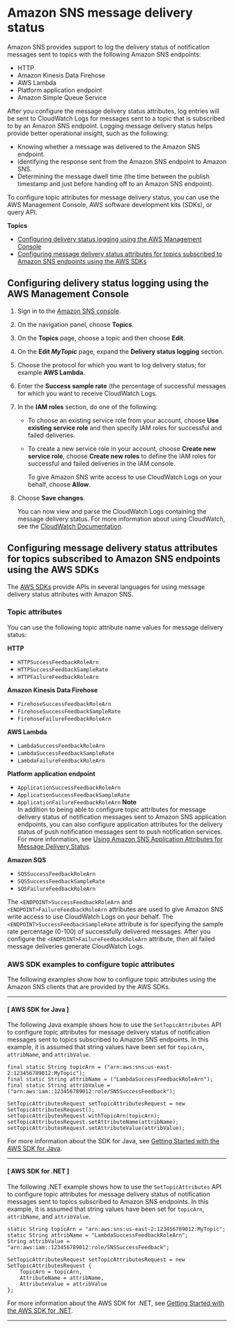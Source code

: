 # Amazon SNS message delivery status<a name="sns-topic-attributes"></a>

Amazon SNS provides support to log the delivery status of notification messages sent to topics with the following Amazon SNS endpoints: 
+ HTTP
+ Amazon Kinesis Data Firehose
+ AWS Lambda
+ Platform application endpoint
+ Amazon Simple Queue Service

 After you configure the message delivery status attributes, log entries will be sent to CloudWatch Logs for messages sent to a topic that is subscribed to by an Amazon SNS endpoint\. Logging message delivery status helps provide better operational insight, such as the following: 
+ Knowing whether a message was delivered to the Amazon SNS endpoint\.
+ Identifying the response sent from the Amazon SNS endpoint to Amazon SNS\.
+ Determining the message dwell time \(the time between the publish timestamp and just before handing off to an Amazon SNS endpoint\)\.

 To configure topic attributes for message delivery status, you can use the AWS Management Console, AWS software development kits \(SDKs\), or query API\. 

**Topics**
+ [Configuring delivery status logging using the AWS Management Console](#topics-attrib)
+ [Configuring message delivery status attributes for topics subscribed to Amazon SNS endpoints using the AWS SDKs](#msg-status-sdk)

## Configuring delivery status logging using the AWS Management Console<a name="topics-attrib"></a>

1. Sign in to the [Amazon SNS console](https://console.aws.amazon.com/sns/home)\.

1. On the navigation panel, choose **Topics**\.

1. On the **Topics** page, choose a topic and then choose **Edit**\.

1. On the **Edit *MyTopic*** page, expand the **Delivery status logging** section\.

1. Choose the protocol for which you want to log delivery status; for example **AWS Lambda**\.

1. Enter the **Success sample rate** \(the percentage of successful messages for which you want to receive CloudWatch Logs\.

1. In the **IAM roles** section, do one of the following:
   + To choose an existing service role from your account, choose **Use existing service role** and then specify IAM roles for successful and failed deliveries\.
   + To create a new service role in your account, choose **Create new service role**, choose **Create new roles** to define the IAM roles for successful and failed deliveries in the IAM console\.

     To give Amazon SNS write access to use CloudWatch Logs on your behalf, choose **Allow**\.

1. Choose **Save changes**\.

   You can now view and parse the CloudWatch Logs containing the message delivery status\. For more information about using CloudWatch, see the [CloudWatch Documentation](https://aws.amazon.com/documentation/cloudwatch)\.

## Configuring message delivery status attributes for topics subscribed to Amazon SNS endpoints using the AWS SDKs<a name="msg-status-sdk"></a>

The [AWS SDKs](https://aws.amazon.com/tools/) provide APIs in several languages for using message delivery status attributes with Amazon SNS\. 

### Topic attributes<a name="topic-attributes"></a>

You can use the following topic attribute name values for message delivery status:

**HTTP**
+ `HTTPSuccessFeedbackRoleArn`
+ `HTTPSuccessFeedbackSampleRate`
+ `HTTPFailureFeedbackRoleArn`

**Amazon Kinesis Data Firehose**
+ `FirehoseSuccessFeedbackRoleArn`
+ `FirehoseSuccessFeedbackSampleRate`
+ `FirehoseFailureFeedbackRoleArn`

**AWS Lambda**
+ `LambdaSuccessFeedbackRoleArn`
+ `LambdaSuccessFeedbackSampleRate`
+ `LambdaFailureFeedbackRoleArn`

**Platform application endpoint**
+ `ApplicationSuccessFeedbackRoleArn`
+ `ApplicationSuccessFeedbackSampleRate`
+ `ApplicationFailureFeedbackRoleArn`
**Note**  
In addition to being able to configure topic attributes for message delivery status of notification messages sent to Amazon SNS application endpoints, you can also configure application attributes for the delivery status of push notification messages sent to push notification services\. For more information, see [Using Amazon SNS Application Attributes for Message Delivery Status](https://docs.aws.amazon.com/sns/latest/dg/sns-msg-status.html)\. 

**Amazon SQS**
+ `SQSSuccessFeedbackRoleArn`
+ `SQSSuccessFeedbackSampleRate`
+ `SQSFailureFeedbackRoleArn`

 The `<ENDPOINT>SuccessFeedbackRoleArn` and `<ENDPOINT>FailureFeedbackRoleArn` attributes are used to give Amazon SNS write access to use CloudWatch Logs on your behalf\. The `<ENDPOINT>SuccessFeedbackSampleRate` attribute is for specifying the sample rate percentage \(0\-100\) of successfully delivered messages\. After you configure the `<ENDPOINT>FailureFeedbackRoleArn` attribute, then all failed message deliveries generate CloudWatch Logs\. 

### AWS SDK examples to configure topic attributes<a name="topic-attributes-sdks"></a>

The following examples show how to configure topic attributes using the Amazon SNS clients that are provided by the AWS SDKs\.

------
#### [ AWS SDK for Java ]

The following Java example shows how to use the `SetTopicAttributes` API to configure topic attributes for message delivery status of notification messages sent to topics subscribed to Amazon SNS endpoints\. In this example, it is assumed that string values have been set for `topicArn`, `attribName`, and `attribValue`\.

```
final static String topicArn = ("arn:aws:sns:us-east-2:123456789012:MyTopic");
final static String attribName = ("LambdaSuccessFeedbackRoleArn");
final static String attribValue = ("arn:aws:iam::123456789012:role/SNSSuccessFeedback");
```

```
SetTopicAttributesRequest setTopicAttributesRequest = new SetTopicAttributesRequest();
setTopicAttributesRequest.withTopicArn(topicArn);
setTopicAttributesRequest.setAttributeName(attribName);
setTopicAttributesRequest.setAttributeValue(attribValue);
```

For more information about the SDK for Java, see [Getting Started with the AWS SDK for Java](https://aws.amazon.com/developers/getting-started/java/)\.

------
#### [ AWS SDK for \.NET ]

The following \.NET example shows how to use the `SetTopicAttributes` API to configure topic attributes for message delivery status of notification messages sent to topics subscribed to Amazon SNS endpoints\. In this example, it is assumed that string values have been set for `topicArn`, `attribName`, and `attribValue`\.

```
static String topicArn = "arn:aws:sns:us-east-2:123456789012:MyTopic";
static String attribName = "LambdaSuccessFeedbackRoleArn";
String attribValue = "arn:aws:iam::123456789012:role/SNSSuccessFeedback";
```

```
SetTopicAttributesRequest setTopicAttributesRequest = new SetTopicAttributesRequest {
    TopicArn = topicArn,
    AttributeName = attribName,
    AttributeValue = attribValue
};
```

For more information about the AWS SDK for \.NET, see [Getting Started with the AWS SDK for \.NET](https://docs.aws.amazon.com/sdk-for-net/v3/developer-guide/net-dg-setup.html)\.

------
